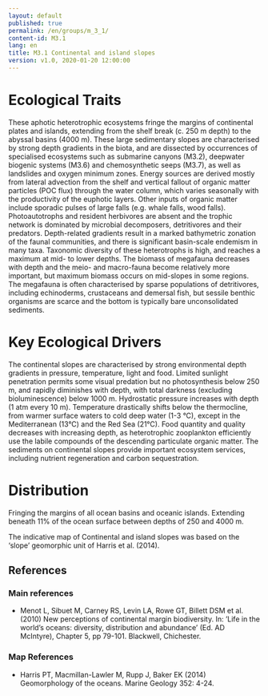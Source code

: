 ```yaml
---
layout: default
published: true
permalink: /en/groups/m_3_1/
content-id: M3.1
lang: en
title: M3.1 Continental and island slopes
version: v1.0, 2020-01-20 12:00:00
---
```

# Ecological Traits

These aphotic heterotrophic ecosystems fringe the margins of continental plates and islands, extending from the shelf break (c. 250 m depth) to the abyssal basins (4000 m). These large sedimentary slopes are characterised by strong depth gradients in the biota, and are dissected by occurrences of specialised ecosystems such as submarine canyons (M3.2), deepwater biogenic systems (M3.6) and chemosynthetic seeps (M3.7), as well as landslides and oxygen minimum zones. Energy sources are derived mostly from lateral advection from the shelf and vertical fallout of organic matter particles (POC flux) through the water column, which varies seasonally with the productivity of the euphotic layers. Other inputs of organic matter include sporadic pulses of large falls (e.g. whale falls, wood falls). Photoautotrophs and resident herbivores are absent and the trophic network is dominated by microbial decomposers, detritivores and their predators. Depth-related gradients result in a marked bathymetric zonation of the faunal communities, and there is significant basin-scale endemism in many taxa. Taxonomic diversity of these heterotrophs is high, and reaches a maximum at mid- to lower depths. The biomass of megafauna decreases with depth and the meio- and macro-fauna become relatively more important, but maximum biomass occurs on mid-slopes in some regions. The megafauna is often characterised by sparse populations of detritivores, including echinoderms, crustaceans and demersal fish, but sessile benthic organisms are scarce and the bottom is typically bare unconsolidated sediments.

# Key Ecological Drivers

The continental slopes are characterised by strong environmental depth gradients in pressure, temperature, light and food. Limited sunlight penetration permits some visual predation but no photosynthesis below 250 m, and rapidly diminishes with depth, with total darkness (excluding bioluminescence) below 1000 m. Hydrostatic pressure increases with depth (1 atm every 10 m). Temperature drastically shifts below the thermocline, from warmer surface waters to cold deep water (1-3 °C), except in the Mediterranean (13°C) and the Red Sea (21°C). Food quantity and quality decreases with increasing depth, as heterotrophic zooplankton efficiently use the labile compounds of the descending particulate organic matter. The sediments on continental slopes provide important ecosystem services, including nutrient regeneration and carbon sequestration.

# Distribution

Fringing the margins of all ocean basins and oceanic islands. Extending beneath 11% of the ocean surface between depths of 250 and 4000 m.

The indicative map of Continental and island slopes was based on the ‘slope’ geomorphic unit of Harris et al. (2014).

## References
### Main references
* Menot L, Sibuet M, Carney RS, Levin LA, Rowe GT, Billett DSM et al. (2010) New perceptions of continental margin biodiversity. In: ’Life in the world’s oceans: diversity, distribution and abundance’ (Ed. AD McIntyre), Chapter 5, pp 79-101. Blackwell, Chichester.
### Map References
* Harris PT, Macmillan-Lawler M, Rupp J, Baker EK (2014) Geomorphology of the oceans. Marine Geology 352: 4-24.
